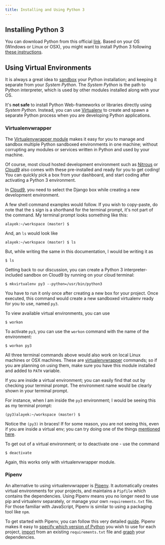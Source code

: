 ```yaml
---
title: Installing and Using Python 3
---
```


## Installing Python 3
You can download Python from this official <a href='https://www.python.org/downloads/' target='_blank' rel='nofollow'>link</a>. Based on your OS (Windows or Linux or OSX), you might want to install Python 3 following <a href='http://docs.python-guide.org/en/latest/starting/installation/' target='_blank' rel='nofollow'>these instructions</a>.

## Using Virtual Environments
It is always a great idea to <a href='https://en.wikipedia.org/wiki/Sandbox_(computer_security)' target='_blank' rel='nofollow'>sandbox</a> your Python installation; and keeping it separate from your _System Python_. The _System Python_ is the path to Python interpreter, which is used by other modules installed along with your OS.

It's **not safe** to install Python Web-frameworks or libraries directly using _System Python_. Instead, you can use <a href='https://virtualenv.readthedocs.org/en/latest/' target='_blank' rel='nofollow'>Virtualenv</a> to create and spawn a separate Python process when you are developing Python applications.

### Virtualenvwrapper
The <a href='https://virtualenvwrapper.readthedocs.org/en/latest/' target='_blank' rel='nofollow'>Virtualenvwrapper module</a> makes it easy for you to manage and sandbox multiple Python sandboxed environments in one machine; without corrupting any modules or services written in Python and used by your machine.

Of course, most cloud hosted development environment such as <a href='https://www.nitrous.io/' target='_blank' rel='nofollow'>Nitrous</a> or <a href='https://c9.io/' target='_blank' rel='nofollow'>Cloud9</a> also comes with these pre-installed and ready for you to get coding! You can quickly pick a box from your dashboard, and start coding after activating a Python 3 environment.

In <a href='https://c9.io/' target='_blank' rel='nofollow'>Cloud9</a>, you need to select the Django box while creating a new development environment.

A few shell command examples would follow. If you wish to copy-paste, do note that the `$` sign is a shorthand for the terminal prompt, it's not part of the command. My terminal prompt looks something like this:

    alayek:~/workspace (master) $

And, an `ls` would look like

    alayek:~/workspace (master) $ ls

But, while writing the same in this documentation, I would be writing it as

    $ ls

Getting back to our discussion, you can create a Python 3 interpreter-included sandbox on Cloud9 by running on your cloud terminal:

    $ mkvirtualenv py3 --python=/usr/bin/python3

You have to run it only once after creating a new box for your project. Once executed, this command would create a new sandboxed virtualenv ready for you to use, named `py3`.

To view available virtual environments, you can use

    $ workon

To activate `py3`, you can use the `workon` command with the name of the environment:

    $ workon py3

All three terminal commands above would also work on local Linux machines or OSX machines. These are <a href='https://virtualenvwrapper.readthedocs.org/en/latest/#introduction' target='_blank' rel='nofollow'>virtualenvwrapper</a> commands; so if you are planning on using them, make sure you have this module installed and added to `PATH` variable.

If you are inside a virtual environment; you can easily find that out by checking your terminal prompt. The environment name would be clearly shown in your terminal prompt.

For instance, when I am inside the `py3` environment; I would be seeing this as my terminal prompt:

    (py3)alayek:~/workspace (master) $

Notice the `(py3)` in braces! If for some reason, you are not seeing this, even if you are inside a virtual env; you can try doing one of the things <a href='http://stackoverflow.com/questions/1871549/python-determine-if-running-inside-virtualenv' target='_blank' rel='nofollow'>mentioned here</a>.

To get out of a virtual environment; or to deactivate one - use the command

    $ deactivate

Again, this works only with virtualenvwrapper module.

### Pipenv

An alternative to using virtualenvwrapper is [Pipenv](https://docs.pipenv.org/). It automatically creates virtual environments for your projects, and maintains a `Pipfile` which contains the dependencies. Using Pipenv means you no longer need to use pip and virtualenv separately, or manage your own `requirements.txt` file. For those familiar with JavaScript, Pipenv is similar to using a packaging tool like `npm`.

To get started with Pipenv, you can follow this very detailed [guide](https://docs.pipenv.org/install.html#installing-pipenv). Pipenv makes it easy to [specify which version of Python](https://docs.pipenv.org/basics.html#specifying-versions-of-python) you wish to use for each project, [import](https://docs.pipenv.org/basics.html#importing-from-requirements-txt) from an existing `requirements.txt` file and [graph](https://docs.pipenv.org/#pipenv-graph) your dependencies.

